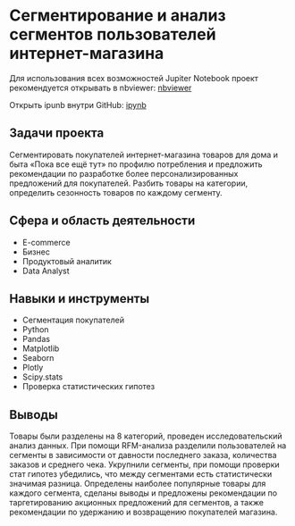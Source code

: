 ﻿# Сегментирование и анализ сегментов пользователей интернет-магазина

Для использования всех возможностей Jupiter Notebook проект рекомендуется открывать в nbviewer:
[nbviewer](https://nbviewer.org/github/tsimaf/portfolio/blob/main/01_customer_segmentation/11_ecomm_lukashevich.ipynb)

Открыть ipunb внутри GitHub:
[ipynb](https://github.com/tsimaf/portfolio/blob/main/01_customer_segmentation/11_ecomm_lukashevich.ipynb)

## Задачи проекта
Сегментировать покупателей интернет-магазина товаров для дома и быта «Пока все ещё тут» по профилю потребления и предложить рекомендации по разработке более персонализированных предложений для покупателей. Разбить товары на категории, определить сезонность товаров по каждому сегменту.

## Сфера и область деятельности
- E-commerce
- Бизнес
- Продуктовый аналитик
- Data Analyst

## Навыки и инструменты
- Сегментация покупателей
- Python
- Pandas
- Matplotlib
- Seaborn
- Plotly
- Scipy.stats
- Проверка статистических гипотез

## Выводы
Товары были разделены на 8 категорий, проведен исследовательский анализ данных. При помощи RFM-анализа разделили пользователей на сегменты в зависимости от давности последнего заказа, количества заказов и среднего чека. Укрупнили сегменты, при помощи проверки стат гипотез убедились, что между сегментами есть статистически значимая разница. Определены наиболее популярные товары для каждого сегмента, сделаны выводы и предложены рекомендации по таргетированию акционных предложений для сегментов, а также рекомендации по удержанию и возвращению покупателей магазина.
